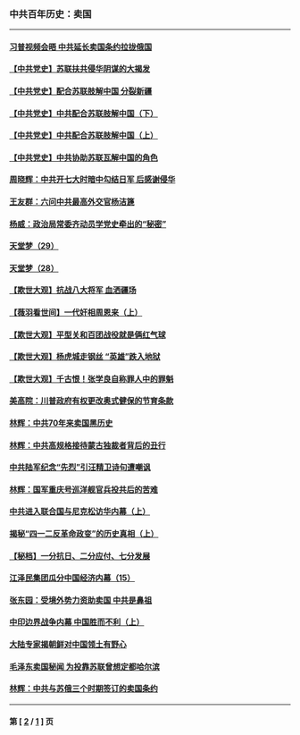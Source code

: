 ### 中共百年历史：卖国
---
#### [习普视频会晤 中共延长卖国条约拉拢俄国](../../pages/nf1176117/n13060971.md?10110430) 
#### [【中共党史】苏联扶共侵华阴谋的大揭发](../../pages/nf1176117/n13056050.md?10110430) 
#### [【中共党史】配合苏联肢解中国 分裂新疆](../../pages/nf1176117/n13040700.md?10110430) 
#### [【中共党史】中共配合苏联肢解中国（下）](../../pages/nf1176117/n13035660.md?10110430) 
#### [【中共党史】中共配合苏联肢解中国（上）](../../pages/nf1176117/n13030262.md?10110430) 
#### [【中共党史】中共协助苏联瓦解中国的角色](../../pages/nf1176117/n13018109.md?10110430) 
#### [周晓辉：中共开七大时暗中勾结日军 后感谢侵华](../../pages/nf1176117/n12921960.md?10110430) 
#### [王友群：六问中共最高外交官杨洁篪](../../pages/nf1176117/n12836495.md?10110430) 
#### [杨威：政治局常委齐动员学党史牵出的“秘密”](../../pages/nf1176117/n12764642.md?10110430) 
#### [天堂梦（29）](../../pages/nf1176117/n12408465.md?10110430) 
#### [天堂梦（28）](../../pages/nf1176117/n12408309.md?10110430) 
#### [【欺世大观】抗战八大将军 血洒疆场](../../pages/nf1176117/n12357044.md?10110430) 
#### [【薇羽看世间】一代奸相周恩来（上）](../../pages/nf1176117/n12401109.md?10110430) 
#### [【欺世大观】平型关和百团战役就是俩红气球](../../pages/nf1176117/n12359157.md?10110430) 
#### [【欺世大观】杨虎城走钢丝 “英雄”跌入地狱](../../pages/nf1176117/n12358840.md?10110430) 
#### [【欺世大观】千古恨！张学良自称罪人中的罪魁](../../pages/nf1176117/n12358629.md?10110430) 
#### [美高院：川普政府有权更改奥式健保的节育条款](../../pages/nf1176117/n12242171.md?10110430) 
#### [林辉：中共70年来卖国黑历史](../../pages/nf1176117/n11552181.md?10110430) 
#### [林辉：中共高规格接待蒙古独裁者背后的丑行](../../pages/nf1176117/n11225005.md?10110430) 
#### [中共陆军纪念“先烈”引汪精卫诗句遭嘲讽](../../pages/nf1176117/n11153345.md?10110430) 
#### [林辉：国军重庆号巡洋舰官兵投共后的苦难](../../pages/nf1176117/n10997801.md?10110430) 
#### [中共进入联合国与尼克松访华内幕（上）](../../pages/nf1176117/n10138788.md?10110430) 
#### [揭秘“四一二反革命政变”的历史真相（上）](../../pages/nf1176117/n9996650.md?10110430) 
#### [【秘档】一分抗日、二分应付、七分发展](../../pages/nf1176117/n9331484.md?10110430) 
#### [江泽民集团瓜分中国经济内幕（15）](../../pages/nf1176117/n9268584.md?10110430) 
#### [张东园：受境外势力资助卖国 中共是鼻祖](../../pages/nf1176117/n9272480.md?10110430) 
#### [中印边界战争内幕 中国胜而不利（上）](../../pages/nf1176117/n9252458.md?10110430) 
#### [大陆专家揭朝鲜对中国领土有野心](../../pages/nf1176117/n9074056.md?10110430) 
#### [毛泽东卖国秘闻 为投靠苏联曾想定都哈尔滨](../../pages/nf1176117/n9058631.md?10110430) 
#### [林辉：中共与苏俄三个时期签订的卖国条约](../../pages/nf1176117/n9036062.md?10110430) 

---
#### 第 [ [2](./2.md?10110430) / [1](./1.md?10110430) ] 页
